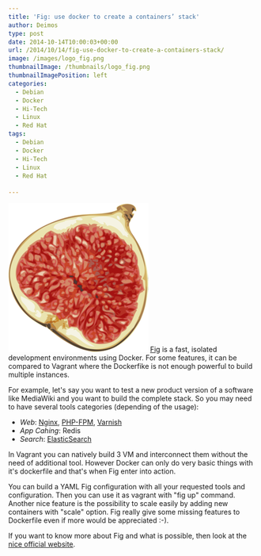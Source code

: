 ```yaml
---
title: 'Fig: use docker to create a containers’ stack'
author: Deimos
type: post
date: 2014-10-14T10:00:03+00:00
url: /2014/10/14/fig-use-docker-to-create-a-containers-stack/
image: /images/logo_fig.png
thumbnailImage: /thumbnails/logo_fig.png
thumbnailImagePosition: left
categories:
  - Debian
  - Docker
  - Hi-Tech
  - Linux
  - Red Hat
tags:
  - Debian
  - Docker
  - Hi-Tech
  - Linux
  - Red Hat

---
```

![fig_logo](/images/logo_fig.png)
[Fig][1] is a fast, isolated development environments using Docker. For some features, it can be compared to Vagrant where the Dockerfike is not enough powerful to build multiple instances.

For example, let's say you want to test a new product version of a software like MediaWiki and you want to build the complete stack. So you may need to have several tools categories (depending of the usage):

  * _Web_: [Nginx](https://wiki.deimos.fr/Nginx_:_Installation_et_configuration_d%27une_alternative_d%27Apache), [PHP-FPM](https://wiki.deimos.fr/Nginx_:_Installation_et_configuration_d%27une_alternative_d%27Apache#php-fpm), [Varnish](https://wiki.deimos.fr/Varnish_:_un_acc%C3%A9l%C3%A9rateur_de_site_web)
  * _App Cahing_: Redis
  * _Search_: [ElasticSearch](https://wiki.deimos.fr/ElasticSearch:_powerful_search_and_analytics_engine)

In Vagrant you can natively build 3 VM and interconnect them without the need of additional tool. However Docker can only do very basic things with it's dockerfile and that's when Fig enter into action.

You can build a YAML Fig configuration with all your requested tools and configuration. Then you can use it as vagrant with "fig up" command. Another nice feature is the possibility to scale easily by adding new containers with "scale" option. Fig really give some missing features to Dockerfile even if more would be appreciated :-).
  
If you want to know more about Fig and what is possible, then look at the [nice official website][1].

 [1]: http://www.fig.sh